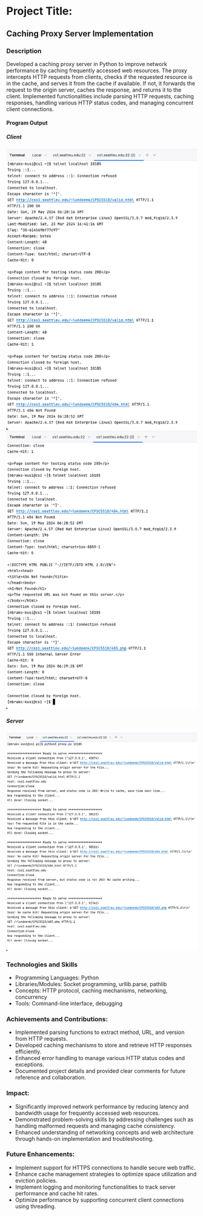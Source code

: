 # Project Title: 
## Caching Proxy Server Implementation

### Description
Developed a caching proxy server in Python to improve network performance by caching frequently accessed web resources. 
The proxy intercepts HTTP requests from clients, checks if the requested resource is in the cache, and serves it from 
the cache if available. If not, it forwards the request to the origin server, caches the response, and returns it to the
client. Implemented functionalities include parsing HTTP requests, caching responses, handling various HTTP status 
codes, and managing concurrent client connections.

#### Program Output
##### Client 
![Screenshot of client program output](client%20output1.png)
![Screenshot of client program output](client%20output2.png)
##### Server
![Screenshot of server program output](proxy%20output.png)

### Technologies and Skills
- Programming Languages: Python
- Libraries/Modules: Socket programming, urllib.parse, pathlib
- Concepts: HTTP protocol, caching mechanisms, networking, concurrency
- Tools: Command-line interface, debugging

### Achievements and Contributions:
- Implemented parsing functions to extract method, URL, and version from HTTP requests.
- Developed caching mechanisms to store and retrieve HTTP responses efficiently.
- Enhanced error handling to manage various HTTP status codes and exceptions.
- Documented project details and provided clear comments for future reference and collaboration.

### Impact:
- Significantly improved network performance by reducing latency and bandwidth usage for frequently accessed web resources.
- Demonstrated problem-solving skills by addressing challenges such as handling malformed requests and managing cache consistency.
- Enhanced understanding of networking concepts and web architecture through hands-on implementation and troubleshooting.

### Future Enhancements:
- Implement support for HTTPS connections to handle secure web traffic.
- Enhance cache management strategies to optimize space utilization and eviction policies.
- Implement logging and monitoring functionalities to track server performance and cache hit rates.
- Optimize performance by supporting concurrent client connections using threading.